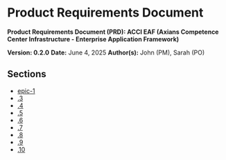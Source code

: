 # Product Requirements Document

**Product Requirements Document (PRD): ACCI EAF (Axians Competence Center Infrastructure -
Enterprise Application Framework)**

**Version: 0.2.0** **Date:** June 4, 2025 **Author(s):** John (PM), Sarah (PO)

## Sections

- [epic-1](./epic-1.md)
- [.3](./epic-2.3.md)
- [.4](./epic-2.4.md)
- [.5](./epic-2.5.md)
- [.6](./epic-2.6.md)
- [.7](./epic-2.7.md)
- [.8](./epic-2.8.md)
- [.9](./epic-2.9.md)
- [.10](./epic-2.10.md)
